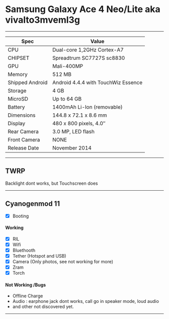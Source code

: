 
# Samsung Galaxy Ace 4 Neo/Lite aka vivalto3mveml3g #
- - - -
Spec  | Value
------------- | -------------
CPU | Dual-core 1,2GHz Cortex-A7
CHIPSET | Spreadtrum SC7727S sc8830
GPU| Mali-400MP
Memory | 512 MB
Shipped Android | Android 4.4.4 with TouchWiz Essence
Storage | 4 GB
MicroSD | Up to 64 GB
Battery | 1400mAh Li-Ion (removable)
Dimensions | 144.8 x 72.1 x 8.6 mm
Display | 480 x 800 pixels, 4.0″
Rear Camera | 3.0 MP, LED flash
Front Camera| NONE
Release Date | November 2014
- - - -
## TWRP ##
Backlight dont works, but Touchscreen does
- - - -
## Cyanogenmod 11 ##
- [x] Booting

####  Working ####
- [x] RIL
- [x] Wifi
- [x] Bluethooth
- [x] Tether (Hotspot and USB)
- [x] Camera (Only photos, see not working for more)
- [x] Zram
- [x] Torch

#### Not Working /Bugs ####
 * Offline Charge
 * Audio : earphone jack dont works, call go in speaker mode, loud audio
 * and other not discovered yet.
- - - -

